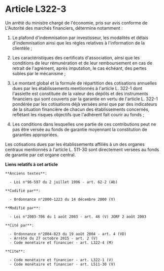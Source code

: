# Article L322-3

Un arrêté du ministre chargé de l'économie, pris sur avis conforme de L'Autorité des marchés financiers, détermine
notamment : 

1. Le plafond d'indemnisation par investisseur, les modalités et délais d'indemnisation ainsi que les règles relatives à
l'information de la clientèle ; 

2. Les caractéristiques des certificats d'association, ainsi que les conditions de leur rémunération et de leur remboursement
en cas de retrait de l'agrément, après imputation, le cas échéant, des pertes subies par le mécanisme ; 

3. Le montant global et la formule de répartition des cotisations annuelles dues par les établissements mentionnés à
l'article L. 322-1 dont l'assiette est constituée de la valeur des dépôts et des instruments financiers qui sont couverts par
la garantie en vertu de l'article L. 322-1 pondérée par les cotisations déjà versées ainsi que par des indicateurs de la
situation financière de chacun des établissements concernés, reflétant les risques objectifs que l'adhérent fait courir au
fonds ; 

4. Les conditions dans lesquelles une partie de ces contributions peut ne pas être versée au fonds de garantie moyennant la
constitution de garanties appropriées. 

Les cotisations dues par les établissements affiliés à un des organes centraux mentionnés à l'article L. 511-30 sont
directement versées au fonds de garantie par cet organe central.

**Liens relatifs à cet article**

	**Anciens textes**:

	  - Loi n°96-597 du 2 juillet 1996 - art. 62-2 (Ab)

	**Codifié par**:

	  - Ordonnance n°2000-1223 du 14 décembre 2000 (V)

	**Modifié par**:

	  - Loi n°2003-706 du 1 août 2003 - art. 46 (V) JORF 2 août 2003

	**Cité par**:

	  - Ordonnance n°2004-823 du 19 août 2004 - art. 4 (VD)
	  - Arrêté du 27 octobre 2015 - art. 2 (V)
	  - Code monétaire et financier - art. L322-4 (M)

	**Cite**:

	  - Code monétaire et financier - art. L322-1 (V)
	  - Code monétaire et financier - art. L511-30 (V)
